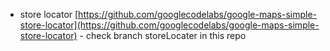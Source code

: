 - store locator [https://github.com/googlecodelabs/google-maps-simple-store-locator](https://github.com/googlecodelabs/google-maps-simple-store-locator) - check branch storeLocater in this repo